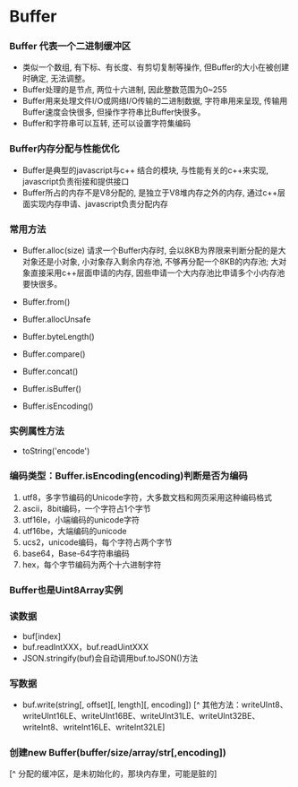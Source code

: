 # Buffer

### Buffer 代表一个二进制缓冲区
+ 类似一个数组, 有下标、有长度、有剪切复制等操作, 但Buffer的大小在被创建时确定, 无法调整。
+ Buffer处理的是节点, 两位十六进制, 因此整数范围为0~255
+ Buffer用来处理文件I/O或网络I/O传输的二进制数据, 字符串用来呈现, 传输用Buffer速度会快很多, 但操作字符串比Buffer快很多。
+ Buffer和字符串可以互转, 还可以设置字符集编码

### Buffer内存分配与性能优化
+ Buffer是典型的javascript与c++ 结合的模块, 与性能有关的c++来实现, javascript负责衔接和提供接口
+ Buffer所占的内存不是V8分配的, 是独立于V8堆内存之外的内存, 通过c++层面实现内存申请、javascript负责分配内存

### 常用方法
+ Buffer.alloc(size) 请求一个Buffer内存时, 会以8KB为界限来判断分配的是大对象还是小对象, 小对象存入剩余内存池, 不够再分配一个8KB的内存池; 大对象直接采用c++层面申请的内存, 因些申请一个大内存池比申请多个小内存池要快很多。

+ Buffer.from()
+ Buffer.allocUnsafe
+ Buffer.byteLength()
+ Buffer.compare()
+ Buffer.concat()
+ Buffer.isBuffer()
+ Buffer.isEncoding()


### 实例属性方法
+ toString('encode')

### 编码类型：Buffer.isEncoding(encoding)判断是否为编码
1. utf8，多字节编码的Unicode字符，大多数文档和网页采用这种编码格式
2. ascii，8bit编码，一个字符占1个字节
3. utf16le，小端编码的unicode字符
4. utf16be，大端编码的unicode
5. ucs2，unicode编码，每个字符占两个字节
6. base64，Base-64字符串编码
7. hex，每个字节编码为两个十六进制字符


### Buffer也是Uint8Array实例


### 读数据
- buf[index]
- buf.readIntXXX，buf.readUintXXX
- JSON.stringify(buf)会自动调用buf.toJSON()方法

### 写数据
- buf.write(string[, offset][, length][, encoding])
[^ 其他方法：writeUInt8、writeUInt16LE、writeUInt16BE、writeUInt31LE、writeUInt32BE、writeInt8、writeInt16LE、writeInt32LE]


### 创建new Buffer(buffer/size/array/str[,encoding])
[^ 分配的缓冲区，是未初始化的，那块内存里，可能是脏的]


